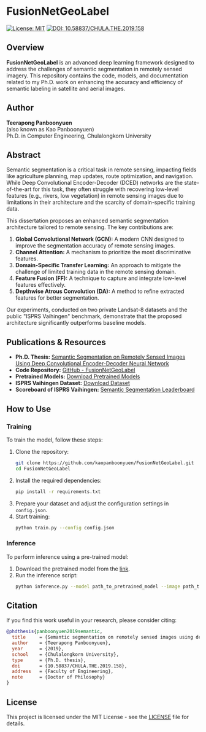 # FusionNetGeoLabel

[![License: MIT](https://img.shields.io/badge/License-MIT-yellow.svg)](https://opensource.org/licenses/MIT)
[![DOI: 10.58837/CHULA.THE.2019.158](https://img.shields.io/badge/DOI-10.58837/CHULA.THE.2019.158-blue.svg)](https://digital.car.chula.ac.th/chulaetd/8534/)

## Overview

**FusionNetGeoLabel** is an advanced deep learning framework designed to address the challenges of semantic segmentation in remotely sensed imagery. This repository contains the code, models, and documentation related to my Ph.D. work on enhancing the accuracy and efficiency of semantic labeling in satellite and aerial images.

## Author

**Teerapong Panboonyuen**  
(also known as Kao Panboonyuen)  
Ph.D. in Computer Engineering, Chulalongkorn University

## Abstract

Semantic segmentation is a critical task in remote sensing, impacting fields like agriculture planning, map updates, route optimization, and navigation. While Deep Convolutional Encoder-Decoder (DCED) networks are the state-of-the-art for this task, they often struggle with recovering low-level features (e.g., rivers, low vegetation) in remote sensing images due to limitations in their architecture and the scarcity of domain-specific training data.

This dissertation proposes an enhanced semantic segmentation architecture tailored to remote sensing. The key contributions are:

1. **Global Convolutional Network (GCN):** A modern CNN designed to improve the segmentation accuracy of remote sensing images.
2. **Channel Attention:** A mechanism to prioritize the most discriminative features.
3. **Domain-Specific Transfer Learning:** An approach to mitigate the challenge of limited training data in the remote sensing domain.
4. **Feature Fusion (FF):** A technique to capture and integrate low-level features effectively.
5. **Depthwise Atrous Convolution (DA):** A method to refine extracted features for better segmentation.

Our experiments, conducted on two private Landsat-8 datasets and the public "ISPRS Vaihingen" benchmark, demonstrate that the proposed architecture significantly outperforms baseline models.

## Publications & Resources

- **Ph.D. Thesis:** [Semantic Segmentation on Remotely Sensed Images Using Deep Convolutional Encoder-Decoder Neural Network](https://digital.car.chula.ac.th/chulaetd/8534/)
- **Code Repository:** [GitHub - FusionNetGeoLabel](https://github.com/kaopanboonyuen/FusionNetGeoLabel)
- **Pretrained Models:** [Download Pretrained Models](https://github.com/kaopanboonyuen/FusionNetGeoLabel)
- **ISPRS Vaihingen Dataset:** [Download Dataset](https://paperswithcode.com/dataset/isprs-vaihingen)
- **Scoreboard of ISPRS Vaihingen:** [Semantic Segmentation Leaderboard](https://paperswithcode.com/sota/semantic-segmentation-on-isprs-vaihingen)

## How to Use

### Training

To train the model, follow these steps:

1. Clone the repository:
   ```bash
   git clone https://github.com/kaopanboonyuen/FusionNetGeoLabel.git
   cd FusionNetGeoLabel
   ```
2. Install the required dependencies:
   ```bash
   pip install -r requirements.txt
   ```
3. Prepare your dataset and adjust the configuration settings in `config.json`.
4. Start training:
   ```bash
   python train.py --config config.json
   ```

### Inference

To perform inference using a pre-trained model:

1. Download the pretrained model from the [link](https://github.com/kaopanboonyuen/FusionNetGeoLabel).
2. Run the inference script:
   ```bash
   python inference.py --model path_to_pretrained_model --image path_to_image
   ```

## Citation

If you find this work useful in your research, please consider citing:

```bibtex
@phdthesis{panboonyuen2019semantic,
  title     = {Semantic segmentation on remotely sensed images using deep convolutional encoder-decoder neural network},
  author    = {Teerapong Panboonyuen},
  year      = {2019},
  school    = {Chulalongkorn University},
  type      = {Ph.D. thesis},
  doi       = {10.58837/CHULA.THE.2019.158},
  address   = {Faculty of Engineering},
  note      = {Doctor of Philosophy}
}
```

## License

This project is licensed under the MIT License - see the [LICENSE](LICENSE) file for details.